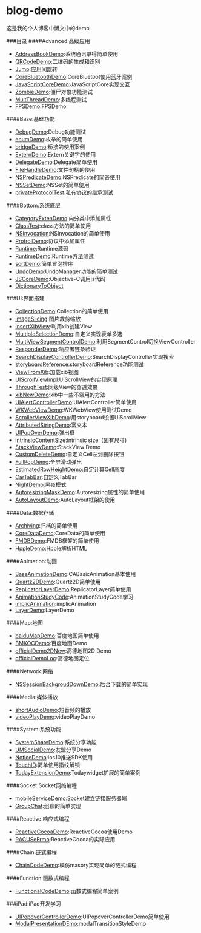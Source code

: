 # blog-demo
这是我的个人博客中博文中的demo

###目录
####Advanced:高级应用
* [AddressBookDemo](Advanced/AddressBookDemo):系统通讯录得简单使用
* [QRCodeDemo](Advanced/QRCodeDemo):二维码的生成和识别
* [Jump](Advanced/Jump):应用间跳转
* [CoreBluetoothDemo](Advanced/CoreBluetoothDemo):CoreBluetoot使用蓝牙案例
* [JavaScriptCoreDemo](Advanced/JavaScriptCoreDemo):JavaScriptCore实现交互
* [ZombieDemo](Advanced/ZombieDemo):僵尸对象功能测试
* [MultThreadDemo](Advanced/MultThreadDemo):多线程测试
* [FPSDemo](Advanced/FPSDemo):FPSDemo

####Base:基础功能
* [DebugDemo](Base/DebugDemo):Debug功能测试
* [enumDemo](Base/enumDemo):枚举的简单使用
* [bridgeDemo](Base/bridgeDemo):桥接的使用案例
* [ExternDemo](Base/ExternDemo):Extern关键字的使用
* [DelegateDemo](Base/DelegateDemo):Delegate简单使用
* [FileHandleDemo](Base/FileHandleDemo):文件句柄的使用
* [NSPredicateDemo](Base/NSPredicateDemo):NSPredicate的简答使用
* [NSSetDemo](Base/NSSetDemo):NSSet的简单使用
* [privateProtocolTest](Base/privateProtocolTest):私有协议的继承测试

####Bottom:系统底层
* [CategoryExtenDemo](Bottom/CategoryExtenDemo):向分类中添加属性
* [ClassTest](Bottom/ClassTest):class方法的简单使用
* [NSInvocation](Bottom/NSInvocation):NSInvocation的简单使用
* [ProtrolDemo](Bottom/ProtrolDemo):协议中添加属性
* [Runtime](Bottom/Runtime):Runtime源码
* [RuntimeDemo](Bottom/RuntimeDemo):Runtime方法测试
* [sortDemo](Bottom/sortDemo):简单冒泡排序
* [UndoDemo](Bottom/UndoDemo):UndoManager功能的简单测试
* [JSCoreDemo](Bottom/JSCoreDemo):Objective-C调用js代码
* [DictionaryToObject](Bottom/DictionaryToObject)

###UI:界面搭建
* [CollectionDemo](UI/CollectionDemo):Collection的简单使用
* [ImageSlicing](UI/ImageSlicing):图片裁剪缩放
* [InsertXibView](UI/InsertXibView):利用xib创建View
* [MultipleSelectionDemo](UI/MultipleSelectionDemo):自定义实现表单多选
* [MultiViewSegmentControlDemo](UI/MultiViewSegmentControlDemo):利用SegmentControl切换ViewController
* [ResponderDemo](UI/ResponderDemo):响应者链条验证
* [SearchDisplayControllerDemo](UI/SearchDisplayController):SearchDisplayController实现搜索
* [storyboardReference](UI/storyboardReference):storyboardReference功能测试
* [ViewFromXib](UI/ViewFromXib):加载xib视图
* [UIScrollViewImpl](UI/UIScrollViewImpl):UIScrollView的实现原理
* [ThroughTest](UI/ThroughTest):同级View的穿透效果
* [xibNewDemo](UI/xibNewDemo):xib中一些不常用的方法
* [UIAlertControllerDemo](UI/UIAlertControllerDemo):UIAlertController简单使用
* [WKWebViewDemo](UI/WKWebViewDemo):WKWebView使用测试Demo
* [ScrollerViewXibDemo](UI/ScrollerViewXibDemo):用storyboard设置UIScrollView
* [AttributedStringDemo](UI/AttributedStringDemo):富文本
* [UIPopOverDemo](UI/UIPopOverDemo):弹出框
* [intrinsicContentSize](UI/intrinsicContentSize):intrinsic size（固有尺寸)
* [StackViewDemo](UI/StackViewDemo):StackView Demo
* [CustomDeleteDemo](UI/CustomDeleteDemo):自定义Cell左划删除按钮
* [FullPopDemo](UI/FullPopDemo):全屏滑动弹出
* [EstimatedRowHeightDemo](UI/EstimatedRowHeightDemo):自定计算Cell高度
* [CarTabBar](UI/CarTabBar):自定义TabBar
* [NightDemo](UI/NightDemo):黑夜模式
* [AutoresizingMaskDemo](UI/AutoresizingMaskDemo):Autoresizing属性的简单使用
* [AutoLayoutDemo](UI/AutoLayoutDemo):AutoLayout框架的使用

####Data:数据存储
* [Archiving](Data/Archiving):归档的简单使用
* [CoreDataDemo](Data/CoreDataDemo):CoreData的简单使用
* [FMDBDemo](Data/FMDBDemo):FMDB框架的简单使用
* [HppleDemo](Data/HppleDemo):Hpple解析HTML

####Animation:动画
* [BaseAnimationDemo](Animation/BaseAnimationDemo):CABasicAnimation基本使用
* [Quartz2DDemo](Animation/Quartz2DDemo):Quartz2D简单使用
* [ReplicatorLayerDemo](Animation/ReplicatorLayerDemo):ReplicatorLayer简单使用
* [AnimationStudyCode](Animation/AnimationStudyCode):AnimationStudyCode学习
* [implicAnimation](Animation/implicAnimation):implicAnimation
* [LayerDemo](Animation/LayerDemo):LayerDemo

####Map:地图
* [baiduMapDemo](Map/baiduMapDemo):百度地图简单使用
* [BMKOCDemo](Map/BMKOCDemo):百度地图Demo
* [officialDemo2DNew](Map/officialDemo2DNew):高德地图2D Demo
* [officialDemoLoc](Map/officialDemoLoc):高德地图定位

####Network:网络
* [NSSessionBackgroudDownDemo](Network/NSSessionBackgroudDownDemo):后台下载的简单实现


####Media:媒体播放
* [shortAudioDemo](Media/shortAudioDemo):短音频的播放
* [videoPlayDemo](Media/videoPlayDemo):videoPlayDemo

####System:系统功能
* [SystemShareDemo](System/SystemShareDemo):系统分享功能
* [UMSocialDemo](System/UMSocialDemo):友盟分享Demo
* [NoticeDemo](System/NoticeDemo):ios10推送SDK使用
* [TouchID](System/TouchID):简单使用指纹解锁
* [TodayExtensionDemo](System/TodayExtensionDemo):Todaywidget扩展的简单案例

####Socket:Socket网络编程
* [mobileServiceDemo](Socket/mobileServiceDemo):Socket建立链接服务器端
* [GroupChat](Socket/GroupChat):组聊的简单实现

####Reactive:响应式编程
* [ReactiveCocoaDemo](Reactive/ReactiveCocoaDemo):ReactiveCocoa使用Demo
* [RACUSeFrmo](Reactive/RACUSeFrmo):ReactiveCocoa的实际应用

####Chain:链式编程
* [ChainCodeDemo](Chain/ChainCodeDemo):模仿masory实现简单的链式编程

####Function:函数式编程
* [FunctionalCodeDemo](Function/FunctionalCodeDemo):函数式编程简单案例

###iPad:iPad开发学习
* [UIPopoverControllerDemo](iPad/UIPopoverControllerDemo):UIPopoverControllerDemo简单使用
* [ModalPresentationDEmo](iPad/ModalPresentationDEmo):modalTransitionStyleDemo



